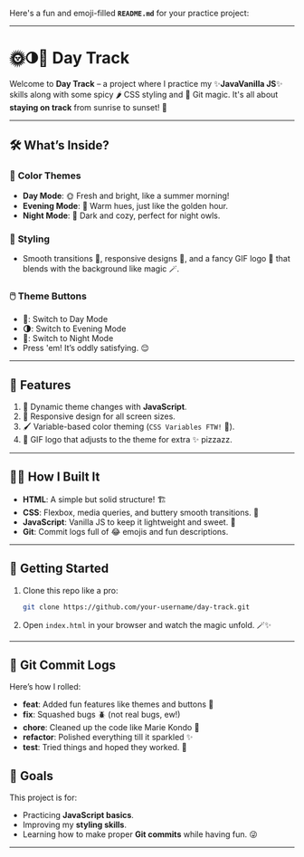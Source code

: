 Here's a fun and emoji-filled **`README.md`** for your practice project:

---

# 🌞🌗🌙 **Day Track**

Welcome to **Day Track** – a project where I practice my ✨**JavaVanilla JS**✨ skills along with some spicy 🌶️ CSS styling and 💪 Git magic. It's all about **staying on track** from sunrise to sunset! 🌄

---

## 🛠️ **What’s Inside?**

### 🌈 **Color Themes**
- **Day Mode**: 🌞 Fresh and bright, like a summer morning! 
- **Evening Mode**: 🌆 Warm hues, just like the golden hour.
- **Night Mode**: 🌚 Dark and cozy, perfect for night owls.

### 💃 **Styling**
- Smooth transitions 🎢, responsive designs 📱, and a fancy GIF logo 🎥 that blends with the background like magic 🪄.

### 🖱️ **Theme Buttons**
- **🌝**: Switch to Day Mode
- **🌗**: Switch to Evening Mode
- **🌚**: Switch to Night Mode
- Press 'em! It’s oddly satisfying. 😌

---

## 🤹 **Features**
1. 🎨 Dynamic theme changes with **JavaScript**.
2. 📐 Responsive design for all screen sizes.
3. 🖌️ Variable-based color theming (`CSS Variables FTW!` 🎉).
4. 🎥 GIF logo that adjusts to the theme for extra ✨ pizzazz.

---

## 👩‍💻 **How I Built It**
- **HTML**: A simple but solid structure! 🏗️
- **CSS**: Flexbox, media queries, and buttery smooth transitions. 🧈
- **JavaScript**: Vanilla JS to keep it lightweight and sweet. 🍦
- **Git**: Commit logs full of 😂 emojis and fun descriptions.

---

## 🔧 **Getting Started**
1. Clone this repo like a pro:
   ```bash
   git clone https://github.com/your-username/day-track.git
   ```
2. Open `index.html` in your browser and watch the magic unfold. 🪄✨

---

## 📜 **Git Commit Logs**
Here’s how I rolled:
- **feat**: Added fun features like themes and buttons 🎉
- **fix**: Squashed bugs 🪲 (not real bugs, ew!)
- **chore**: Cleaned up the code like Marie Kondo 🧹
- **refactor**: Polished everything till it sparkled ✨
- **test**: Tried things and hoped they worked. 🤞


## 🎯 **Goals**
This project is for:
- Practicing **JavaScript basics**.
- Improving my **styling skills**.
- Learning how to make proper **Git commits** while having fun. 😜

---
